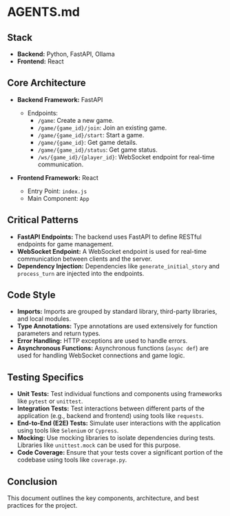 # AGENTS.md

## Stack

- **Backend:** Python, FastAPI, Ollama
- **Frontend:** React

## Core Architecture

- **Backend Framework:** FastAPI

  - Endpoints:
    - `/game`: Create a new game.
    - `/game/{game_id}/join`: Join an existing game.
    - `/game/{game_id}/start`: Start a game.
    - `/game/{game_id}`: Get game details.
    - `/game/{game_id}/status`: Get game status.
    - `/ws/{game_id}/{player_id}`: WebSocket endpoint for real-time communication.

- **Frontend Framework:** React
  - Entry Point: `index.js`
  - Main Component: `App`

## Critical Patterns

- **FastAPI Endpoints:** The backend uses FastAPI to define RESTful endpoints for game management.
- **WebSocket Endpoint:** A WebSocket endpoint is used for real-time communication between clients and the server.
- **Dependency Injection:** Dependencies like `generate_initial_story` and `process_turn` are injected into the endpoints.

## Code Style

- **Imports:** Imports are grouped by standard library, third-party libraries, and local modules.
- **Type Annotations:** Type annotations are used extensively for function parameters and return types.
- **Error Handling:** HTTP exceptions are used to handle errors.
- **Asynchronous Functions:** Asynchronous functions (`async def`) are used for handling WebSocket connections and game logic.

## Testing Specifics

- **Unit Tests:** Test individual functions and components using frameworks like `pytest` or `unittest`.
- **Integration Tests:** Test interactions between different parts of the application (e.g., backend and frontend) using tools like `requests`.
- **End-to-End (E2E) Tests:** Simulate user interactions with the application using tools like `Selenium` or `Cypress`.
- **Mocking:** Use mocking libraries to isolate dependencies during tests. Libraries like `unittest.mock` can be used for this purpose.
- **Code Coverage:** Ensure that your tests cover a significant portion of the codebase using tools like `coverage.py`.

## Conclusion

This document outlines the key components, architecture, and best practices for the project.
